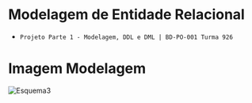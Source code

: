 # Modelagem de Entidade Relacional
- `Projeto Parte 1 - Modelagem, DDL e DML | BD-PO-001 Turma 926`

# Imagem Modelagem 

![Esquema3](https://user-images.githubusercontent.com/94862631/227800573-8b42c687-b5f7-426c-8436-515972fc8776.png)